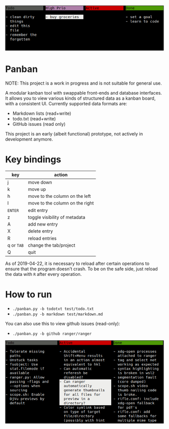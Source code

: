 ![screenshot](screenshot.png)

# Panban

NOTE: This project is a work in progress and is not suitable for general use.

A modular kanban tool with swappable front-ends and database interfaces.  It
allows you to view various kinds of structured data as a kanban board, with a
consistent UI.  Currently supported data formats are:

- Markdown lists (read+write)
- todo.txt (read+write)
- GitHub issues (read only)

This project is an early (albeit functional) prototype, not actively in
development anymore.

# Key bindings

| key        | action                          |
|------------|---------------------------------|
| j          | move down                       |
| k          | move up                         |
| h          | move to the column on the left  |
| l          | move to the column on the right |
| `ENTER`    | edit entry                      |
| z          | toggle visibility of metadata   |
| A          | add new entry                   |
| X          | delete entry                    |
| R          | reload entries                  |
| q or `TAB` | change the tab/project          |
| Q          | quit                            |

As of 2019-04-22, it is necessary to reload after certain operations to ensure
that the program doesn't crash.  To be on the safe side, just reload the data
with `R` after every operation.

# How to run

- `./panban.py -b todotxt test/todo.txt`
- `./panban.py -b markdown test/markdown.md`

You can also use this to view github issues (read-only):

- `./panban.py -b github ranger/ranger`

![screenshot of github issues](screenshot_github.png)
